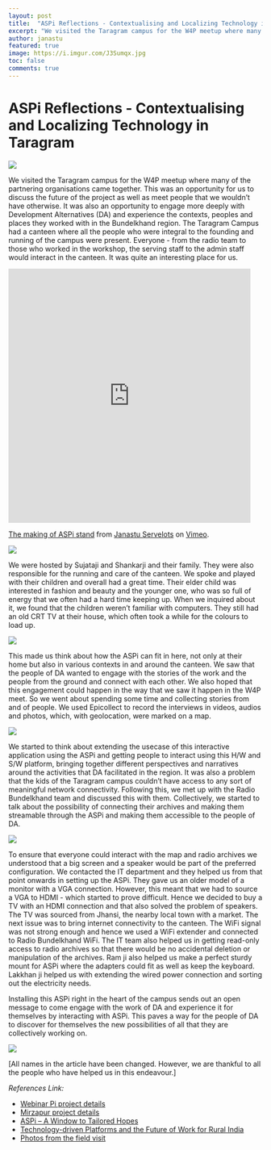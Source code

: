 ```yaml
---
layout: post
title:  "ASPi Reflections - Contextualising and Localizing Technology in Taragram"
excerpt: "We visited the Taragram campus for the W4P meetup where many of the partnering organisations came together."
author: janastu
featured: true
image: https://i.imgur.com/J3Sumqx.jpg
toc: false
comments: true
---
```


# ASPi Reflections - Contextualising and Localizing Technology in Taragram


![](https://i.imgur.com/urp4m9O.jpg)

We visited the Taragram campus for the W4P meetup where many of the partnering organisations came together. This was an opportunity for us to discuss the future of the project as well as meet people that we wouldn’t have otherwise. It was also an opportunity to engage more deeply with Development Alternatives (DA) and experience the contexts, peoples and places they worked with in the Bundelkhand region. The Taragram Campus had a canteen where all the people who were integral to the founding and running of the campus were present. Everyone - from the radio team to those who worked in the workshop, the serving staff to the admin staff would interact in the canteen. It was quite an interesting place for us.

<div style="padding:100% 0 0 0; position:relative; max-width:480px;"><iframe src="https://player.vimeo.com/video/657308326?h=b1fc531758&color=00ab6b" style="position:absolute;top:0;left:0;width:100%;height:100%;" frameborder="0" allow="autoplay; fullscreen; picture-in-picture" allowfullscreen></iframe></div><script src="https://player.vimeo.com/api/player.js"></script>
<p><a href="https://vimeo.com/657308326">The making of ASPi stand</a> from <a href="https://vimeo.com/user84338587">Janastu Servelots</a> on <a href="https://vimeo.com">Vimeo</a>.</p>

![](https://i.imgur.com/c3gQh6X.jpg)



We were hosted by Sujataji and Shankarji and their family. They were also responsible for the running and care of the canteen. We spoke and played with their children and overall had a great time. Their elder child was interested in fashion and beauty and the younger one, who was so full of energy that we often had a hard time keeping up. When we inquired about it, we found that the children weren’t familiar with computers. They still had an old CRT TV at their house, which often took a while for the colours to load up.

![](https://i.imgur.com/J3Sumqx.jpg)

This made us think about how the ASPi can fit in here, not only at their home but also in various contexts in and around the canteen. We saw that the people of DA wanted to engage with the stories of the work and the people from the ground and connect with each other. We also hoped that this engagement could happen in the way that we saw it happen in the W4P meet. So we went about spending some time and collecting stories from and of people. We used Epicollect to record the interviews in videos, audios and photos, which, with geolocation, were marked on a map.

![](https://i.imgur.com/7QQAz7n.jpg)

We started to think about extending the usecase of this interactive application using the ASPi and getting people to interact using this H/W and S/W platform, bringing together different perspectives and narratives around the activities that DA facilitated in the region. It was also a problem that the kids of the Taragram campus couldn’t have access to any sort of meaningful network connectivity. Following this, we met up with the Radio Bundelkhand team and discussed this with them. Collectively, we started to talk about the possibility of connecting their archives and making them streamable through the ASPi and making them accessible to the people of DA. 

![](https://i.imgur.com/KUMqSzR.jpg)

To ensure that everyone could interact with the map and radio archives we understood that a big screen and a speaker would be part of the preferred configuration. We contacted the IT department and they helped us from that point onwards in setting up the ASPi. They gave us an older model of a monitor with a VGA connection. However, this meant that we had to source a VGA to HDMI  - which started to prove difficult. Hence we decided to buy a TV with an HDMI connection and that also solved the problem of speakers. The TV was sourced from Jhansi, the nearby local town with a market. The next issue was to bring internet connectivity to the canteen. The WiFi signal was not strong enough and hence we used a WiFi extender and connected to Radio Bundelkhand WiFi. The IT team also helped us in getting read-only access to radio archives so that there would be no accidental deletion or manipulation of the archives.  Ram ji also helped us make a perfect sturdy mount for ASPi where the adapters could fit as well as keep the keyboard. Lakkhan ji helped us with extending the wired power connection and sorting out the electricity needs.

Installing this ASPi right in the heart of the campus sends out an open message to come engage with the work of DA and experience it for themselves by interacting with ASPi. This paves a way for the people of DA to discover for themselves the new possibilities of all that they are collectively working on.

![](https://i.imgur.com/3Av4c0a.jpg)

[All names in the article have been changed. However, we are thankful to all the people who have helped us in this endeavour.]

*References Link:*
* [Webinar Pi project details](https://open.janastu.org/projects/webinar-pi)
* [Mirzapur project details](https://open.janastu.org/projects/mirzapur)
* [ASPi – A Window to Tailored Hopes](https://www.devalt.org/newsletter/feb21/of_2.htm)
* [Technology-driven Platforms and the Future of Work for Rural India](https://www.devalt.org/newsletter/may21/of_2.htm)
* [Photos from the field visit]( https://photos.app.goo.gl/FpCwaSEKq9ef2SUY9)
